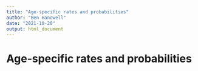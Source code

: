 ```yaml
---
title: "Age-specific rates and probabilities"
author: "Ben Hanowell"
date: "2021-10-20"
output: html_document
---
```


# Age-specific rates and probabilities
